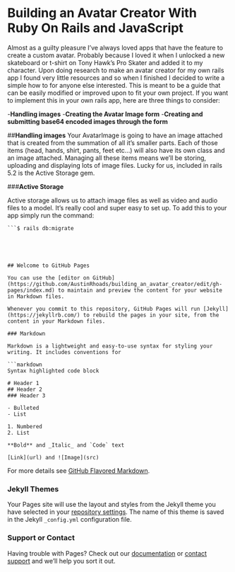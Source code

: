 # Building an Avatar Creator With Ruby On Rails and JavaScript

Almost as a guilty pleasure I’ve always loved apps that have the feature to create a custom avatar. Probably because I loved it when I unlocked a new skateboard or t-shirt on Tony Hawk’s Pro Skater and added it to my character. Upon doing research to make an avatar creator for my own rails app I found very little resources and so when I finished I decided to write a simple how to for anyone else interested. This is meant to be a guide that can be easily modified or improved upon to fit your own project. If you want to implement this in your own rails app, here are three things to consider:

-**Handling images**
-**Creating the Avatar Image form**
-**Creating and submitting base64 encoded images through the form**

##**Handling images**
Your AvatarImage is going to have an image attached that is created from the summation of all it’s smaller parts. Each of those items (head, hands, shirt, pants, feet etc…) will also have its own class and an image attached. Managing all these items means we’ll be storing, uploading and displaying lots of image files. Lucky for us, included in rails 5.2 is the Active Storage gem. 

###**Active Storage**

Active storage allows us to attach image files as well as video and audio files to a model. It’s really cool and super easy to set up. To add this to your app simply run the command:


```$ rails active_storage:install
```$ rails db:migrate





## Welcome to GitHub Pages

You can use the [editor on GitHub](https://github.com/AustinRhoads/building_an_avatar_creator/edit/gh-pages/index.md) to maintain and preview the content for your website in Markdown files.

Whenever you commit to this repository, GitHub Pages will run [Jekyll](https://jekyllrb.com/) to rebuild the pages in your site, from the content in your Markdown files.

### Markdown

Markdown is a lightweight and easy-to-use syntax for styling your writing. It includes conventions for

```markdown
Syntax highlighted code block

# Header 1
## Header 2
### Header 3

- Bulleted
- List

1. Numbered
2. List

**Bold** and _Italic_ and `Code` text

[Link](url) and ![Image](src)
```

For more details see [GitHub Flavored Markdown](https://guides.github.com/features/mastering-markdown/).

### Jekyll Themes

Your Pages site will use the layout and styles from the Jekyll theme you have selected in your [repository settings](https://github.com/AustinRhoads/building_an_avatar_creator/settings). The name of this theme is saved in the Jekyll `_config.yml` configuration file.

### Support or Contact

Having trouble with Pages? Check out our [documentation](https://docs.github.com/categories/github-pages-basics/) or [contact support](https://github.com/contact) and we’ll help you sort it out.
